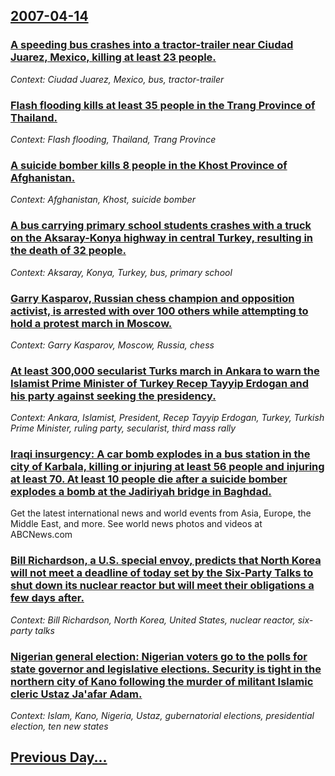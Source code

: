 ## [2007-04-14](/news/2007/04/14/index.md)

### [ A speeding bus crashes into a tractor-trailer near Ciudad Juarez, Mexico, killing at least 23 people. ](/news/2007/04/14/a-speeding-bus-crashes-into-a-tractor-trailer-near-ciudad-jua-rez-mexico-killing-at-least-23-people.md)
_Context: Ciudad Juarez, Mexico, bus, tractor-trailer_

### [ Flash flooding kills at least 35 people in the Trang Province of Thailand. ](/news/2007/04/14/flash-flooding-kills-at-least-35-people-in-the-trang-province-of-thailand.md)
_Context: Flash flooding, Thailand, Trang Province_

### [ A suicide bomber kills 8 people in the Khost Province of Afghanistan. ](/news/2007/04/14/a-suicide-bomber-kills-8-people-in-the-khost-province-of-afghanistan.md)
_Context: Afghanistan, Khost, suicide bomber_

### [ A bus carrying primary school students crashes with a truck on the Aksaray-Konya highway in central Turkey, resulting in the death of 32 people. ](/news/2007/04/14/a-bus-carrying-primary-school-students-crashes-with-a-truck-on-the-aksaray-konya-highway-in-central-turkey-resulting-in-the-death-of-32-pe.md)
_Context: Aksaray, Konya, Turkey, bus, primary school_

### [ Garry Kasparov, Russian chess champion and opposition activist, is arrested with over 100 others while attempting to hold a protest march in Moscow. ](/news/2007/04/14/garry-kasparov-russian-chess-champion-and-opposition-activist-is-arrested-with-over-100-others-while-attempting-to-hold-a-protest-march-i.md)
_Context: Garry Kasparov, Moscow, Russia, chess_

### [ At least 300,000 secularist Turks march in Ankara to warn the Islamist Prime Minister of Turkey Recep Tayyip Erdogan and his party against seeking the presidency. ](/news/2007/04/14/at-least-300-000-secularist-turks-march-in-ankara-to-warn-the-islamist-prime-minister-of-turkey-recep-tayyip-erdoaan-and-his-party-against.md)
_Context: Ankara, Islamist, President, Recep Tayyip Erdogan, Turkey, Turkish Prime Minister, ruling party, secularist, third mass rally_

### [ Iraqi insurgency: A car bomb explodes in a bus station in the city of Karbala, killing or injuring at least 56 people and injuring at least 70. At least 10 people die after a suicide bomber explodes a bomb at the Jadiriyah bridge in Baghdad. ](/news/2007/04/14/iraqi-insurgency-a-car-bomb-explodes-in-a-bus-station-in-the-city-of-karbala-killing-or-injuring-at-least-56-people-and-injuring-at-least.md)
Get the latest international news and world events from Asia, Europe, the Middle East, and more. See world news photos and videos at ABCNews.com

### [ Bill Richardson, a U.S. special envoy, predicts that North Korea will not meet a deadline of today set by the Six-Party Talks to shut down its nuclear reactor but will meet their obligations a few days after. ](/news/2007/04/14/bill-richardson-a-u-s-special-envoy-predicts-that-north-korea-will-not-meet-a-deadline-of-today-set-by-the-six-party-talks-to-shut-down.md)
_Context: Bill Richardson, North Korea, United States, nuclear reactor, six-party talks_

### [ Nigerian general election: Nigerian voters go to the polls for state governor and legislative elections. Security is tight in the northern city of Kano following the murder of militant Islamic cleric Ustaz Ja'afar Adam. ](/news/2007/04/14/nigerian-general-election-nigerian-voters-go-to-the-polls-for-state-governor-and-legislative-elections-security-is-tight-in-the-northern.md)
_Context: Islam, Kano, Nigeria, Ustaz, gubernatorial elections, presidential election, ten new states_

## [Previous Day...](/news/2007/04/13/index.md)

